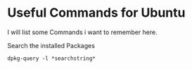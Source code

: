 Useful Commands for Ubuntu
==============

I will list some Commands i want to remember here.

Search the installed Packages
```
dpkg-query -l *searchstring*
```

